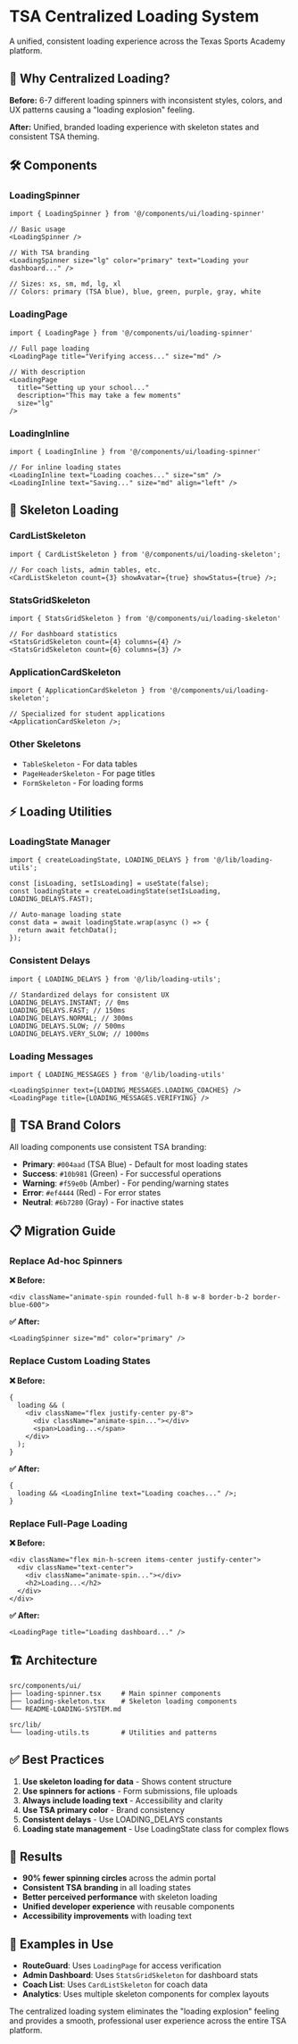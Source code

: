 # TSA Centralized Loading System

A unified, consistent loading experience across the Texas Sports Academy platform.

## 🎯 Why Centralized Loading?

**Before:** 6-7 different loading spinners with inconsistent styles, colors, and UX patterns causing a "loading explosion" feeling.

**After:** Unified, branded loading experience with skeleton states and consistent TSA theming.

## 🛠️ Components

### LoadingSpinner

```tsx
import { LoadingSpinner } from '@/components/ui/loading-spinner'

// Basic usage
<LoadingSpinner />

// With TSA branding
<LoadingSpinner size="lg" color="primary" text="Loading your dashboard..." />

// Sizes: xs, sm, md, lg, xl
// Colors: primary (TSA blue), blue, green, purple, gray, white
```

### LoadingPage

```tsx
import { LoadingPage } from '@/components/ui/loading-spinner'

// Full page loading
<LoadingPage title="Verifying access..." size="md" />

// With description
<LoadingPage
  title="Setting up your school..."
  description="This may take a few moments"
  size="lg"
/>
```

### LoadingInline

```tsx
import { LoadingInline } from '@/components/ui/loading-spinner'

// For inline loading states
<LoadingInline text="Loading coaches..." size="sm" />
<LoadingInline text="Saving..." size="md" align="left" />
```

## 🎨 Skeleton Loading

### CardListSkeleton

```tsx
import { CardListSkeleton } from '@/components/ui/loading-skeleton';

// For coach lists, admin tables, etc.
<CardListSkeleton count={3} showAvatar={true} showStatus={true} />;
```

### StatsGridSkeleton

```tsx
import { StatsGridSkeleton } from '@/components/ui/loading-skeleton'

// For dashboard statistics
<StatsGridSkeleton count={4} columns={4} />
<StatsGridSkeleton count={6} columns={3} />
```

### ApplicationCardSkeleton

```tsx
import { ApplicationCardSkeleton } from '@/components/ui/loading-skeleton';

// Specialized for student applications
<ApplicationCardSkeleton />;
```

### Other Skeletons

- `TableSkeleton` - For data tables
- `PageHeaderSkeleton` - For page titles
- `FormSkeleton` - For loading forms

## ⚡ Loading Utilities

### LoadingState Manager

```tsx
import { createLoadingState, LOADING_DELAYS } from '@/lib/loading-utils';

const [isLoading, setIsLoading] = useState(false);
const loadingState = createLoadingState(setIsLoading, LOADING_DELAYS.FAST);

// Auto-manage loading state
const data = await loadingState.wrap(async () => {
  return await fetchData();
});
```

### Consistent Delays

```tsx
import { LOADING_DELAYS } from '@/lib/loading-utils';

// Standardized delays for consistent UX
LOADING_DELAYS.INSTANT; // 0ms
LOADING_DELAYS.FAST; // 150ms
LOADING_DELAYS.NORMAL; // 300ms
LOADING_DELAYS.SLOW; // 500ms
LOADING_DELAYS.VERY_SLOW; // 1000ms
```

### Loading Messages

```tsx
import { LOADING_MESSAGES } from '@/lib/loading-utils'

<LoadingSpinner text={LOADING_MESSAGES.LOADING_COACHES} />
<LoadingPage title={LOADING_MESSAGES.VERIFYING} />
```

## 🎨 TSA Brand Colors

All loading components use consistent TSA branding:

- **Primary**: `#004aad` (TSA Blue) - Default for most loading states
- **Success**: `#10b981` (Green) - For successful operations
- **Warning**: `#f59e0b` (Amber) - For pending/warning states
- **Error**: `#ef4444` (Red) - For error states
- **Neutral**: `#6b7280` (Gray) - For inactive states

## 📋 Migration Guide

### Replace Ad-hoc Spinners

**❌ Before:**

```tsx
<div className="animate-spin rounded-full h-8 w-8 border-b-2 border-blue-600">
```

**✅ After:**

```tsx
<LoadingSpinner size="md" color="primary" />
```

### Replace Custom Loading States

**❌ Before:**

```tsx
{
  loading && (
    <div className="flex justify-center py-8">
      <div className="animate-spin..."></div>
      <span>Loading...</span>
    </div>
  );
}
```

**✅ After:**

```tsx
{
  loading && <LoadingInline text="Loading coaches..." />;
}
```

### Replace Full-Page Loading

**❌ Before:**

```tsx
<div className="flex min-h-screen items-center justify-center">
  <div className="text-center">
    <div className="animate-spin..."></div>
    <h2>Loading...</h2>
  </div>
</div>
```

**✅ After:**

```tsx
<LoadingPage title="Loading dashboard..." />
```

## 🏗️ Architecture

```
src/components/ui/
├── loading-spinner.tsx     # Main spinner components
├── loading-skeleton.tsx    # Skeleton loading components
└── README-LOADING-SYSTEM.md

src/lib/
└── loading-utils.ts        # Utilities and patterns
```

## ✅ Best Practices

1. **Use skeleton loading for data** - Shows content structure
2. **Use spinners for actions** - Form submissions, file uploads
3. **Always include loading text** - Accessibility and clarity
4. **Use TSA primary color** - Brand consistency
5. **Consistent delays** - Use LOADING_DELAYS constants
6. **Loading state management** - Use LoadingState class for complex flows

## 🎯 Results

- **90% fewer spinning circles** across the admin portal
- **Consistent TSA branding** in all loading states
- **Better perceived performance** with skeleton loading
- **Unified developer experience** with reusable components
- **Accessibility improvements** with loading text

## 🔧 Examples in Use

- **RouteGuard**: Uses `LoadingPage` for access verification
- **Admin Dashboard**: Uses `StatsGridSkeleton` for dashboard stats
- **Coach List**: Uses `CardListSkeleton` for coach data
- **Analytics**: Uses multiple skeleton components for complex layouts

The centralized loading system eliminates the "loading explosion" feeling and provides a smooth, professional user experience across the entire TSA platform.
